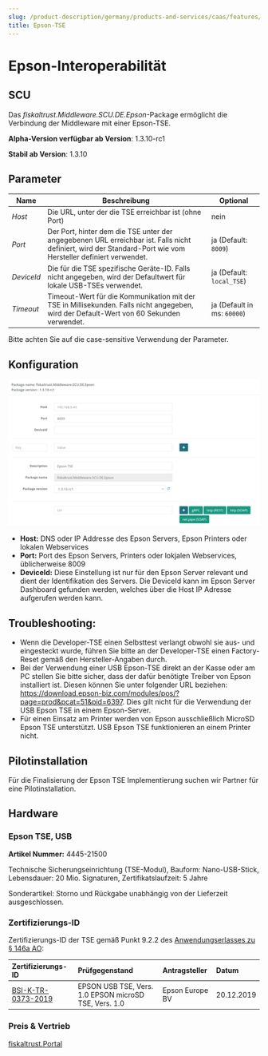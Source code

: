```yaml
---
slug: /product-description/germany/products-and-services/caas/features/basics/tse/epson
title: Epson-TSE
---
```


# Epson-Interoperabilität

## SCU

Das _fiskaltrust.Middleware.SCU.DE.Epson_-Package ermöglicht die Verbindung der Middleware mit einer Epson-TSE.

**Alpha-Version verfügbar ab Version**: 1.3.10-rc1

**Stabil ab Version**: 1.3.10

## Parameter

| Name | Beschreibung | Optional |
| ---- | ------------ |--------- |
| _Host_ | Die URL, unter der die TSE erreichbar ist (ohne Port) | nein |
| _Port_ | Der Port, hinter dem die TSE unter der angegebenen URL erreichbar ist. Falls nicht definiert, wird der Standard-Port wie vom Hersteller definiert verwendet. | ja (Default: `8009`) |
| _DeviceId_ | Die für die TSE spezifische Geräte-ID. Falls nicht angegeben, wird der Defaultwert für lokale USB-TSEs verwendet. | ja (Default: `local_TSE`) |
| _Timeout_ | Timeout-Wert für die Kommunikation mit der TSE in Millisekunden. Falls nicht angegeben, wird der Default-Wert von 60 Sekunden verwendet. | ja (Default in ms: `60000`) |

Bitte achten Sie auf die case-sensitive Verwendung der Parameter.

## Konfiguration

![scu-de-epson-config](../images/scu-de-epson-config.png)

- **Host:** DNS oder IP Addresse des Epson Servers, Epson Printers oder lokalen Webservices
- **Port:** Port des Epson Servers, Printers oder lokjalen Webservices, üblicherweise 8009
- **DeviceId:** Diese Einstellung ist nur für den Epson Server relevant und dient der Identifikation des Servers. Die DeviceId kann im Epson Server Dashboard gefunden werden, welches über die Host IP Adresse aufgerufen werden kann.

## Troubleshooting:

- Wenn die Developer-TSE einen Selbsttest verlangt obwohl sie aus- und eingesteckt wurde, führen Sie bitte an der Developer-TSE einen Factory-Reset gemäß den Hersteller-Angaben durch.
- Bei der Verwendung einer USB Epson-TSE direkt an der Kasse oder am PC stellen Sie bitte sicher, dass der dafür benötigte Treiber von Epson installiert ist. Diesen können Sie unter folgender URL beziehen: https://download.epson-biz.com/modules/pos/?page=prod&pcat=51&pid=6397. Dies gilt nicht für die Verwendung der USB Epson TSE in einem Epson-Server.
- Für einen Einsatz am Printer werden von Epson ausschließlich MicroSD Epson TSE unterstützt. USB Epson TSE funktionieren an einem Printer nicht.

## Pilotinstallation

Für die Finalisierung der Epson TSE Implementierung suchen wir Partner für eine Pilotinstallation.

## Hardware

### Epson TSE, USB

**Artikel Nummer:** 4445-21500                     

Technische Sicherungseinrichtung (TSE-Modul), Bauform: Nano-USB-Stick, Lebensdauer: 20 Mio. Signaturen, Zertifikatslaufzeit: 5 Jahre

Sonderartikel: Storno und Rückgabe unabhängig von der Lieferzeit ausgeschlossen.

### Zertifizierungs-ID

Zertifizierungs-ID der TSE gemäß Punkt 9.2.2 des [Anwendungserlasses zu § 146a AO](https://docs.fiskaltrust.cloud/doc/productdescription-de-doc/product-service-description/media/2019-06-17-einfuehrung-paragraf-146a-AO-anwendungserlass-zu-paragraf-146a-AO.pdf):

| Zertifizierungs-ID | Prüfgegenstand | Antragsteller | Datum |
| :----------------------------------------------------------- | :----------------------------------------------------------- | :----------------------------------------------------------- | :----------------------------------------------------------- |
| [BSI-K-TR-0373-2019](https://www.bsi.bund.de/SharedDocs/Zertifikate_TR/Technische_Sicherheitseinrichtungen/BSI-K-TR-0373-2019.html) | EPSON USB TSE, Vers. 1.0 EPSON microSD TSE, Vers. 1.0        | Epson Europe BV                                              | 20.12.2019                                                   |

### Preis & Vertrieb

[fiskaltrust.Portal](https://portal.fiskaltrust.de)
